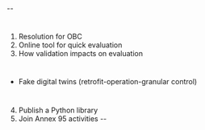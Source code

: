 --
# 
1. Resolution for OBC
2. Online tool for quick evaluation
3. How validation impacts on evaluation
# 
- Fake digital twins (retrofit-operation-granular control)
# 
4. Publish a Python library
5. Join Annex 95 activities
--